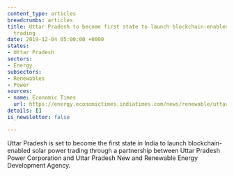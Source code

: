 ```yaml
---
content_type: articles
breadcrumbs: articles
title: Uttar Pradesh to become first state to launch blockchain-enabled solar power
  trading
date: 2019-12-04 05:00:00 +0000
states:
- Uttar Pradesh
sectors:
- Energy
subsectors:
- Renewables
- Power
sources:
- name: Economic Times
  url: https://energy.economictimes.indiatimes.com/news/renewable/uttar-pradesh-to-become-first-state-to-launch-blockchain-enabled-solar-power-trading/72291409
details: []
is_newsletter: false

---
```

Uttar Pradesh is set to become the first state in India to launch blockchain-enabled solar power trading through a partnership between Uttar Pradesh Power Corporation and Uttar Pradesh New and Renewable Energy Development Agency.
